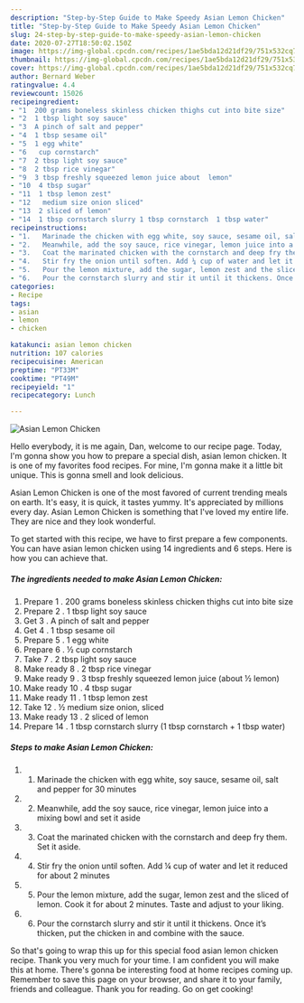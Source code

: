 ```yaml
---
description: "Step-by-Step Guide to Make Speedy Asian Lemon Chicken"
title: "Step-by-Step Guide to Make Speedy Asian Lemon Chicken"
slug: 24-step-by-step-guide-to-make-speedy-asian-lemon-chicken
date: 2020-07-27T18:50:02.150Z
image: https://img-global.cpcdn.com/recipes/1ae5bda12d21df29/751x532cq70/asian-lemon-chicken-recipe-main-photo.jpg
thumbnail: https://img-global.cpcdn.com/recipes/1ae5bda12d21df29/751x532cq70/asian-lemon-chicken-recipe-main-photo.jpg
cover: https://img-global.cpcdn.com/recipes/1ae5bda12d21df29/751x532cq70/asian-lemon-chicken-recipe-main-photo.jpg
author: Bernard Weber
ratingvalue: 4.4
reviewcount: 15026
recipeingredient:
- "1  200 grams boneless skinless chicken thighs cut into bite size"
- "2  1 tbsp light soy sauce"
- "3  A pinch of salt and pepper"
- "4  1 tbsp sesame oil"
- "5  1 egg white"
- "6   cup cornstarch"
- "7  2 tbsp light soy sauce"
- "8  2 tbsp rice vinegar"
- "9  3 tbsp freshly squeezed lemon juice about  lemon"
- "10  4 tbsp sugar"
- "11  1 tbsp lemon zest"
- "12   medium size onion sliced"
- "13  2 sliced of lemon"
- "14  1 tbsp cornstarch slurry 1 tbsp cornstarch  1 tbsp water"
recipeinstructions:
- "1.	Marinade the chicken with egg white, soy sauce, sesame oil, salt and pepper for 30 minutes"
- "2.	Meanwhile, add the soy sauce, rice vinegar, lemon juice into a mixing bowl and set it aside"
- "3.	Coat the marinated chicken with the cornstarch and deep fry them. Set it aside."
- "4.	Stir fry the onion until soften. Add ¼ cup of water and let it reduced for about 2 minutes"
- "5.	Pour the lemon mixture, add the sugar, lemon zest and the sliced of lemon. Cook it for about 2 minutes. Taste and adjust to your liking."
- "6.	Pour the cornstarch slurry and stir it until it thickens. Once it’s thicken, put the chicken in and combine with the sauce."
categories:
- Recipe
tags:
- asian
- lemon
- chicken

katakunci: asian lemon chicken 
nutrition: 107 calories
recipecuisine: American
preptime: "PT33M"
cooktime: "PT49M"
recipeyield: "1"
recipecategory: Lunch

---
```



![Asian Lemon Chicken](https://img-global.cpcdn.com/recipes/1ae5bda12d21df29/751x532cq70/asian-lemon-chicken-recipe-main-photo.jpg)

Hello everybody, it is me again, Dan, welcome to our recipe page. Today, I'm gonna show you how to prepare a special dish, asian lemon chicken. It is one of my favorites food recipes. For mine, I'm gonna make it a little bit unique. This is gonna smell and look delicious.

Asian Lemon Chicken is one of the most favored of current trending meals on earth. It's easy, it is quick, it tastes yummy. It's appreciated by millions every day. Asian Lemon Chicken is something that I've loved my entire life. They are nice and they look wonderful.




To get started with this recipe, we have to first prepare a few components. You can have asian lemon chicken using 14 ingredients and 6 steps. Here is how you can achieve that.

<!--inarticleads1-->

##### The ingredients needed to make Asian Lemon Chicken:

1. Prepare 1 . 200 grams boneless skinless chicken thighs cut into bite size
1. Prepare 2 . 1 tbsp light soy sauce
1. Get 3 . A pinch of salt and pepper
1. Get 4 . 1 tbsp sesame oil
1. Prepare 5 . 1 egg white
1. Prepare 6 . ½ cup cornstarch
1. Take 7 . 2 tbsp light soy sauce
1. Make ready 8 . 2 tbsp rice vinegar
1. Make ready 9 . 3 tbsp freshly squeezed lemon juice (about ½ lemon)
1. Make ready 10 . 4 tbsp sugar
1. Make ready 11 . 1 tbsp lemon zest
1. Take 12 . ½ medium size onion, sliced
1. Make ready 13 . 2 sliced of lemon
1. Prepare 14 . 1 tbsp cornstarch slurry (1 tbsp cornstarch + 1 tbsp water)




<!--inarticleads2-->

##### Steps to make Asian Lemon Chicken:

1. 1.	Marinade the chicken with egg white, soy sauce, sesame oil, salt and pepper for 30 minutes
1. 2.	Meanwhile, add the soy sauce, rice vinegar, lemon juice into a mixing bowl and set it aside
1. 3.	Coat the marinated chicken with the cornstarch and deep fry them. Set it aside.
1. 4.	Stir fry the onion until soften. Add ¼ cup of water and let it reduced for about 2 minutes
1. 5.	Pour the lemon mixture, add the sugar, lemon zest and the sliced of lemon. Cook it for about 2 minutes. Taste and adjust to your liking.
1. 6.	Pour the cornstarch slurry and stir it until it thickens. Once it’s thicken, put the chicken in and combine with the sauce.




So that's going to wrap this up for this special food asian lemon chicken recipe. Thank you very much for your time. I am confident you will make this at home. There's gonna be interesting food at home recipes coming up. Remember to save this page on your browser, and share it to your family, friends and colleague. Thank you for reading. Go on get cooking!
